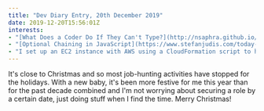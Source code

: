 ```yaml
---
title: "Dev Diary Entry, 20th December 2019"
date: 2019-12-20T15:56:01Z
interests:
- "[What Does a Coder Do If They Can't Type?](http://nsaphra.github.io/post/hands/) - I didn't know what the possibilities were if you couldn't use your hands to type, so this post was fascinating and enlightening."
- "[Optional Chaining in JavaScript](https://www.stefanjudis.com/today-i-learned/optional-chaining-helps-to-avoid-undefined-is-not-a-function-exceptions/) - this is a cool language additional that isn't well supported yet ([MDN docs](https://developer.mozilla.org/en-US/docs/Web/JavaScript/Reference/Operators/Optional_chaining)) but would save a lot of keystroke."
- "I set up an EC2 instance with AWS using a CloudFormation script to host a Wordpress website (with the help of my AWS expert husband). Quick and impressive, although the UI was busy and overwhelming for newbie."
---
```


It's close to Christmas and so most job-hunting activities have stopped for the holidays. With a new baby, it's been more festive for me this year than for the past decade combined and I'm not worrying about securing a role by a certain date, just doing stuff when I find the time. Merry Christmas!